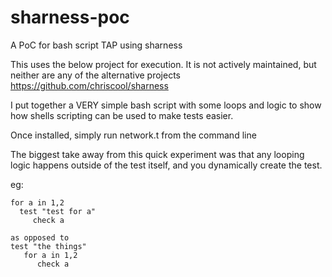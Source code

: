 # sharness-poc
A PoC for bash script TAP using sharness

This uses the below project for execution. It is not actively maintained, but neither are any of the alternative projects
https://github.com/chriscool/sharness


I put together a VERY simple bash script with some loops and logic to show how shells scripting can be used to make tests easier.

Once installed, simply run network.t from the command line


The biggest take away from this quick experiment was that any looping logic happens outside of the test itself, and you dynamically create the test.

eg:
```
for a in 1,2
  test "test for a"
     check a
```

```
as opposed to
test "the things"
   for a in 1,2
      check a
```
